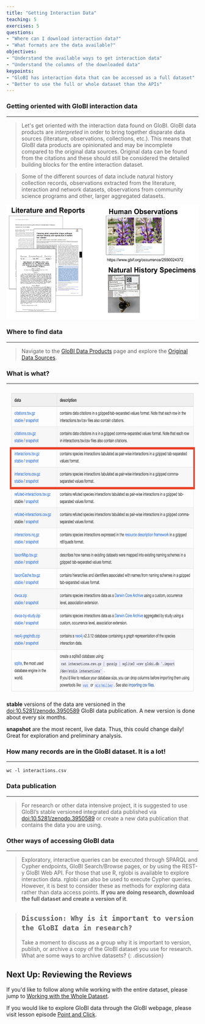 ```yaml
---
title: "Getting Interaction Data"
teaching: 5
exercises: 5
questions:
- "Where can I download interaction data?"
- "What formats are the data available?"
objectives:
- "Understand the available ways to get interaction data"
- "Understand the columns of the downloaded data"
keypoints:
- "GloBI has interaction data that can be accessed as a full dataset"
- "Better to use the full or whole dataset than the APIs"
---
```



### Getting oriented with GloBI interaction data
-----
> Let's get oriented with the interaction data found on GloBI. GloBI data products are *interpreted* in order to bring together disparate data sources (literature, observations, collections, etc.). This means that GloBI data products are opinionated and may be incomplete compared to the original data sources. Original data can be found from the citations and these should still be considered the detailed building blocks for the entire interaction dataset. 

> Some of the different sources of data include natural history collection records, observations extracted from the literature, interaction and network datasets, observations from community science programs and other, larger aggregated datasets.

<img src="../fig/data-sources.png" height="300" align="middle" />

### Where to find data
-----
> Navigate to the [GloBI Data Products](https://www.globalbioticinteractions.org/data) page and explore the [Original Data Sources](https://globalbioticinteractions.org/sources).


### What is what?
-----

<img src="fig/interaction-data.png" height="800" align="middle"  />

**stable** versions of the data are versioned in the [doi:10.5281/zenodo.3950589](https://zenodo.org/record/3950590) GloBI data publication. A new version is done about every six months.

**snapshot** are the most recent, live data. Thus, this could change daily! Great for exploration and preliminary analysis.

###  How many records are in the GloBI dataset. It is a lot!
-----

~~~
wc -l interactions.csv
~~~

### Data publication
----
> For research or other data intensive project, it is suggested to use GloBI’s stable versioned integrated data published via [doi:10.5281/zenodo.3950589](https://zenodo.org/record/3950590) or create a new data publication that contains the data you are using.


### Other ways of accessing GloBI data
-----
> Exploratory, interactive queries can be executed through SPARQL and Cypher endpoints, GloBI Search/Browse pages, or by using the REST-y GloBI Web API. For those that use R, rglobi is available to explore interaction data. rglobi can also be used to execute Cypher queries. However, it is best to consider these as methods for exploring data rather than data access points. **If you are doing research, download the full dataset and create a version of it**.

> ## `Discussion: Why is it important to version the GloBI data in research?`
> Take a moment to discuss as a group why it is important to version, publish, or archive a copy of the GloBI dataset you use for research. What are some ways to archive datasets?
{: .discussion}

## Next Up: Reviewing the Reviews

If you'd like to follow along while working with the entire dataset, please jump to [Working with the Whole Dataset](../03-ixodes-whole-dataset). 

If you would like to explore GloBI data through the GloBI webpage, please visit lesson episode [Point and Click](../04-ixodes-point-and-click).



